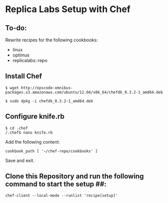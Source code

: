 # Replica Labs Setup with Chef #

## To-do: ##
Rewrite recipes for the following cookbooks:
*  linux
*  optimus
*  replicalabs::repo

## Install Chef ##
```
$ wget http://opscode-omnibus-packages.s3.amazonaws.com/ubuntu/12.04/x86_64/chefdk_0.3.2-1_amd64.deb
```
```
$ sudo dpkg -i chefdk_0.3.2-1_amd64.deb
```

## Configure knife.rb ##
```
$ cd .chef
/.chef$ nano knife.rb
```
Add the following content:
```
cookbook_path [ '~/chef-repo/cookbooks' ]
```
Save and exit.

## Clone this Repository and run the following command to start the setup ##:
```
chef-client --local-mode --runlist 'recipe[setup]'
```